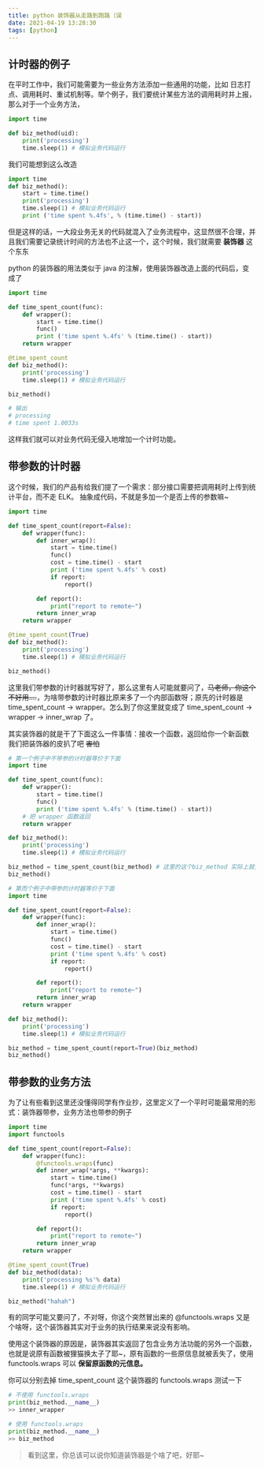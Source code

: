 ```yaml
---
title: python 装饰器从走路到跑路（误
date: 2021-04-19 13:28:30
tags: [python]
---
```


## 计时器的例子

在平时工作中，我们可能需要为一些业务方法添加一些通用的功能，比如 日志打点、调用耗时、重试机制等。举个例子，我们要统计某些方法的调用耗时并上报，那么对于一个业务方法，

```python
import time

def biz_method(uid):
    print('processing')
    time.sleep(1) # 模拟业务代码运行
```

我们可能想到这么改造

```python
import time
def biz_method():
    start = time.time()
    print('processing')
    time.sleep(1) # 模拟业务代码运行
    print ('time spent %.4fs', % (time.time() - start))
```

但是这样的话，一大段业务无关的代码就混入了业务流程中，这显然很不合理，并且我们需要记录统计时间的方法也不止这一个，这个时候，我们就需要 **装饰器** 这个东东

<!-- more -->
python 的装饰器的用法类似于 java 的注解，使用装饰器改造上面的代码后，变成了

```python
import time

def time_spent_count(func):
    def wrapper():
        start = time.time()
        func()
        print ('time spent %.4fs' % (time.time() - start))
    return wrapper

@time_spent_count
def biz_method():
    print('processing')
    time.sleep(1) # 模拟业务代码运行

biz_method()

# 输出
# processing
# time spent 1.0033s
```
这样我们就可以对业务代码无侵入地增加一个计时功能。

## 带参数的计时器
这个时候，我们的产品有给我们提了一个需求：部分接口需要把调用耗时上传到统计平台，而不走 ELK。
抽象成代码，不就是多加一个是否上传的参数嘛~
```python
import time

def time_spent_count(report=False):
    def wrapper(func):
        def inner_wrap():
            start = time.time()
            func()
            cost = time.time() - start
            print ('time spent %.4fs' % cost)
            if report:
                report()

        def report():
            print("report to remote~")
        return inner_wrap
    return wrapper

@time_spent_count(True)
def biz_method():
    print('processing')
    time.sleep(1) # 模拟业务代码运行

biz_method()
```
这里我们带参数的计时器就写好了，那么这里有人可能就要问了，<del>马老师，你这个不好用....</del>，为啥带参数的计时器比原来多了一个内部函数呀；原先的计时器是 time_spent_count -> wrapper。怎么到了你这里就变成了 time_spent_count -> wrapper -> inner_wrap 了。

其实装饰器的就是干了下面这么一件事情：接收一个函数，返回给你一个新函数
我们把装饰器的皮扒了吧 <del>害怕</del>
```py
# 第一个例子中不带参的计时器等价于下面
import time

def time_spent_count(func):
    def wrapper():
        start = time.time()
        func()
        print ('time spent %.4fs' % (time.time() - start))
    # 把 wrapper 函数返回
    return wrapper

def biz_method():
    print('processing')
    time.sleep(1) # 模拟业务代码运行

biz_method = time_spent_count(biz_method) # 这里的这个biz_method 实际上就变成了 wrapper 函数了
biz_method()
```

```py
# 第而个例子中带参的计时器等价于下面
import time

def time_spent_count(report=False):
    def wrapper(func):
        def inner_wrap():
            start = time.time()
            func()
            cost = time.time() - start
            print ('time spent %.4fs' % cost)
            if report:
                report()

        def report():
            print("report to remote~")
        return inner_wrap
    return wrapper

def biz_method():
    print('processing')
    time.sleep(1) # 模拟业务代码运行

biz_method = time_spent_count(report=True)(biz_method)
biz_method()
```


## 带参数的业务方法
为了让有些看到这里还没懂得同学有作业抄，这里定义了一个平时可能最常用的形式：装饰器带参，业务方法也带参的例子
```py
import time
import functools

def time_spent_count(report=False):
    def wrapper(func):
        @functools.wraps(func)
        def inner_wrap(*args, **kwargs):
            start = time.time()
            func(*args, **kwargs)
            cost = time.time() - start
            print ('time spent %.4fs' % cost)
            if report:
                report()

        def report():
            print("report to remote~")
        return inner_wrap
    return wrapper

@time_spent_count(True)
def biz_method(data):
    print('processing %s'% data)
    time.sleep(1) # 模拟业务代码运行

biz_method("hahah")
```

有的同学可能又要问了，不对呀，你这个突然冒出来的 @functools.wraps 又是个啥呀，这个装饰器其实对于业务的执行结果来说没有影响。

使用这个装饰器的原因是，装饰器其实返回了包含业务方法功能的另外一个函数，也就是说原有函数被狸猫换太子了耶~，原有函数的一些原信息就被丢失了，使用 functools.wraps 可以 **保留原函数的元信息。**

你可以分别去掉 time_spent_count 这个装饰器的 functools.wraps 测试一下

``` py
# 不使用 functools.wraps
print(biz_method.__name__)
>> inner_wrapper

# 使用 functools.wraps
print(biz_method.__name__)
>> biz_method
```


> 看到这里，你总该可以说你知道装饰器是个啥了吧，好耶~